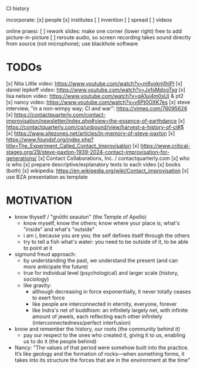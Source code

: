 CI history

incorporate:
[x] people
[x] institutes
[ ] invention
[ ] spread
[ ] videos

online praesi:
[ ] rework slides: make one corner (lower right) free to add picture-in-picture
[ ] reroute audio, so screen recording takes sound directly from source (not microphone); use blackhole software

TODOs
========================================================================================================================
[x] Nita Little video: https://www.youtube.com/watch?v=m9vokm1hlPI
[x] daniel lepkoff video: https://www.youtube.com/watch?v=JxfsMdooTsg
[x] lisa nelson video: https://www.youtube.com/watch?v=qA1ui4m0sUI & pt2
[x] nancy video: https://www.youtube.com/watch?v=v6Pt0OXK7es
[x] steve interview, "in a non-wimpy way; CI and war": https://vimeo.com/76095626
[x] https://contactquarterly.com/contact-improvisation/newsletter/index.php#view=the-essence-of-earthdance
[x] https://contactquarterly.com/cq/unbound/view/harvest-a-history-of-ci#$
[x] https://www.sitezones.net/articles/in-memory-of-steve-paxton
[x] https://www.foundsf.org/index.php?title=The_Experiment_Called_Contact_Improvisation
[x] https://www.critical-stages.org/29/steve-paxton-1939-2024-contact-improvisation-for-generations/
[x] Contact Collaborations, Inc. / contactquarterly.com
[x] who is who
[x] prepare descriptive/explanatory texts to each video
[x] books (both)
[x] wikipedia: https://en.wikipedia.org/wiki/Contact_improvisation
[x] use BZA presentation as template

MOTIVATION
========================================================================================================================
* know thyself / "gnōthi seauton" (the Temple of Apollo)
  * know myself, know the others; know where your place is; what's "inside" and what's "outside"
  * i am i, because you are you; the self defines itself through the others
  * try to tell a fish what's water: you need to be outside of it, to be able to point at it
* sigmund freud approach:
  * by understanding the past, we understand the present (and can more anticipate the future)
  * true for individual level (psychological) and larger scale (history, sociology)
  * like gravity:
    * although decreasing in force exponentially, it never totally ceases to exert force
    * like people are interconnected in eternity, everyone, forever
    * like Indra's net of buddhism: an infinitely largely net, with infinite amount of jewels, each reflecting each other infinitely (interconnectedness/perfect interfusion)
* know and remember the history, our roots (the community behind it)
  * pay our respect to the ones who created it, giving it to us, enabling us to do it (the people behind)
* Nancy: "The values of that period were somehow built into the practice. It’s like geology and the formation of rocks—when something forms, it takes into its structure the forces that are in the environment at the time"
